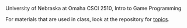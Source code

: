 University of Nebraska at Omaha CSCI 2510, Intro to Game Programming

For materials that are used in class, look at the repository for [topics](https://github.com/cs2510/Fall2025.Topics).
